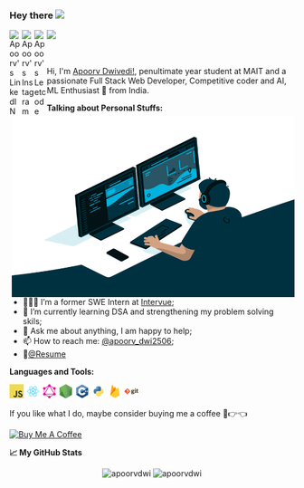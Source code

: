 ### Hey there <img src="https://media.giphy.com/media/hvRJCLFzcasrR4ia7z/giphy.gif" width="25px">

<a href="https://www.linkedin.com/in/apoorvdwi/">
  <img align="left" alt="Apoorv's LinkedIN" width="22px" src="https://raw.githubusercontent.com/peterthehan/peterthehan/master/assets/linkedin.svg" />
</a>

<a href="https://www.instagram.com/apoorv_dwi2506/">
  <img align="left" alt="Apoorv's Instagram" width="22px" src="https://api.iconify.design/akar-icons/instagram-fill.svg?color=white" />
</a>

<a href="https://leetcode.com/apoorvd14/">
  <img align="left" alt="Apoorv's Leetcode" width="22px" src="https://api.iconify.design/simple-icons/leetcode.svg?color=white" />
</a>

![](https://visitor-badge.glitch.me/badge?page_id=apoorvdwi.apoorvdwi)

<br />

Hi, I'm [Apoorv Dwivedi!](https://apoorvdwivedi.live), penultimate year student at MAIT and a passionate Full Stack Web Developer, Competitive coder and AI, ML Enthusiast 🚀 from India.

  <img align="right" alt="GIF" src="https://github.com/apoorvdwi/apoorvdwi/blob/master/code.gif?raw=true" width="500" height="320" />
  
**Talking about Personal Stuffs:**

- 👨🏽‍💻 I’m a former SWE Intern at [Intervue](https://www.intervue.io);
- 🌱 I’m currently learning DSA and strengthening my problem solving skils;
- 💬 Ask me about anything, I am happy to help;
- 📫 How to reach me: [@apoorv_dwi2506](https://www.instagram.com/apoorv_dwi2506/);
- 📝[@Resume](https://drive.google.com/file/d/1LwWLEih_UPKxjtZQmQf1zwFVpE1_1hC-/view)

**Languages and Tools:**  

<code><img height="25" src="https://raw.githubusercontent.com/github/explore/80688e429a7d4ef2fca1e82350fe8e3517d3494d/topics/javascript/javascript.png"></code>
<code><img height="25" src="https://raw.githubusercontent.com/github/explore/80688e429a7d4ef2fca1e82350fe8e3517d3494d/topics/react/react.png"></code>
<code><img height="25" src="https://raw.githubusercontent.com/github/explore/5c058a388828bb5fde0bcafd4bc867b5bb3f26f3/topics/graphql/graphql.png"></code>
<code><img height="25" src="https://raw.githubusercontent.com/github/explore/80688e429a7d4ef2fca1e82350fe8e3517d3494d/topics/nodejs/nodejs.png"></code>
<code><img height="25" src="https://raw.githubusercontent.com/github/explore/80688e429a7d4ef2fca1e82350fe8e3517d3494d/topics/cpp/cpp.png"></code>
<code><img height="25" src="https://raw.githubusercontent.com/github/explore/80688e429a7d4ef2fca1e82350fe8e3517d3494d/topics/python/python.png"></code>
<code><img height="25" src="https://raw.githubusercontent.com/github/explore/80688e429a7d4ef2fca1e82350fe8e3517d3494d/topics/firebase/firebase.png"></code>
<code><img height="25" src="https://raw.githubusercontent.com/github/explore/80688e429a7d4ef2fca1e82350fe8e3517d3494d/topics/git/git.png"></code>


If you like what I do, maybe consider buying me a coffee 🥺👉👈

<a href="https://www.buymeacoffee.com/apoorvdwi" target="_blank"><img src="https://cdn.buymeacoffee.com/buttons/v2/default-red.png" alt="Buy Me A Coffee" width ="150px" ></a>

**📈 My GitHub Stats**


<p align="center"> <img src="https://github-readme-stats.vercel.app/api?username=apoorvdwi&show_icons=true&theme=gotham" alt="apoorvdwi" />  <img src="https://github-readme-stats.vercel.app/api/top-langs/?username=apoorvdwi&layout=compact&show_icons=true&theme=gotham" alt="apoorvdwi" /></p>


